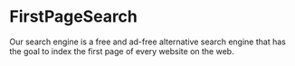 # FirstPageSearch
Our search engine is a free and ad-free alternative search engine that has the goal to index the first page of every website on the web. 

